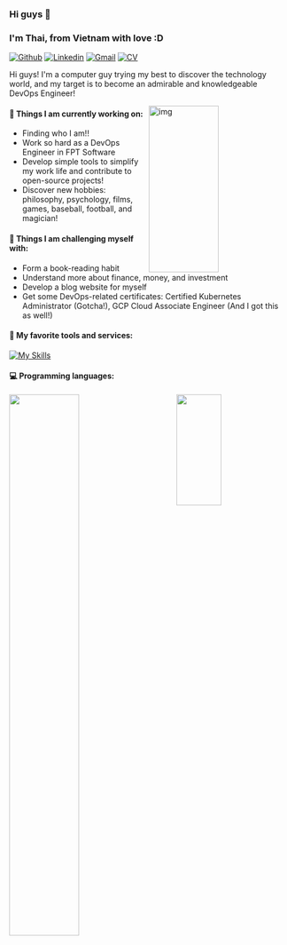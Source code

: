 ### Hi guys 👋 
### I'm Thai, from Vietnam with love :D

[![Github](https://img.shields.io/badge/-Github-000?style=flat&logo=Github&logoColor=white)](https://github.com/thainm-uet)
[![Linkedin](https://img.shields.io/badge/-LinkedIn-blue?style=flat&logo=Linkedin&logoColor=white)](https://www.linkedin.com/in/thainm-uet)
[![Gmail](https://img.shields.io/badge/-Gmail-c14438?style=flat&logo=Gmail&logoColor=white)](mailto:thainm.uet@gmail.com)
[![CV](https://img.shields.io/badge/Curriculum_Vitae-purple)](https://thainm.site)

Hi guys! I'm a computer guy trying my best to discover the technology world, and my target is to become an admirable and knowledgeable DevOps Engineer!

<img align="right" alt="img" src="https://github.com/thainm-uet/thainm-uet/blob/main/its-devops.png" width="50%" height="300px" />


#### 🌱 Things I am currently working on: 
- Finding who I am!!
- Work so hard as a DevOps Engineer in FPT Software
- Develop simple tools to simplify my work life and contribute to open-source projects!
- Discover new hobbies: philosophy, psychology, films, games, baseball, football, and magician!

#### 💪 Things I am challenging myself with:
- Form a book-reading habit
- Understand more about finance, money, and investment
- Develop a blog website for myself
- Get some DevOps-related certificates: Certified Kubernetes Administrator (Gotcha!), GCP Cloud Associate Engineer (And I got this as well!)

#### 🧰 My favorite tools and services: 

[![My Skills](https://skillicons.dev/icons?i=aws,gcp,azure,kubernetes,docker,linux,prometheus,ansible,jenkins,githubactions,gitlab,nginx,django,python,golang,bash&perline=8)](https://skillicons.dev)

#### 💻 Programming languages: 

<div>
	<img width="50%" align='left'  src="https://github-readme-stats.vercel.app/api?username=thai-nm&show_icons=true&theme=gruvbox&count_private=true" />
	<img width="40%" height='200px' align='right'  src="https://github-readme-stats.vercel.app/api/top-langs/?username=thai-nm&layout=compact&theme=gruvbox&count_private=true&show_icon=true" />
</div>

